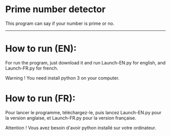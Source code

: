 # Prime number detector
This program can say if your number is prime or no.
___________________________________________________________________________________________________________________________________

# How to run (EN):

For run the program, just download it and run Launch-EN.py for english, and Launch-FR.py for french.

Warning ! You need install python 3 on your computer.

# How to run (FR):
Pour lancer le programme, téléchargez-le, puis lancez Launch-EN.py pour la version anglaise, et Launch-FR.py pour la version française.

Attention ! Vous avez besoin d'avoir python installé sur votre ordinateur.
